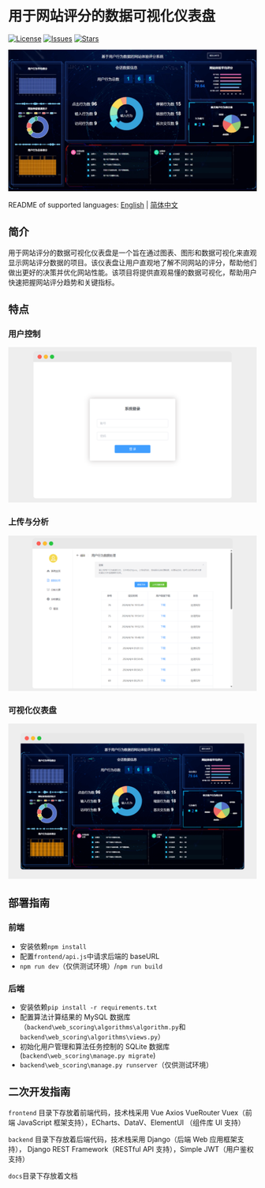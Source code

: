 # 用于网站评分的数据可视化仪表盘

[![License](https://img.shields.io/github/license/youngzm339/Data-Visualization-Dashboard-for-Website-Scoring)](https://github.com/youngzm339/Data-Visualization-Dashboard-for-Website-Scoring/blob/master/LICENSE)
[![Issues](https://img.shields.io/github/issues/youngzm339/Data-Visualization-Dashboard-for-Website-Scoring)](https://github.com/youngzm339/Data-Visualization-Dashboard-for-Website-Scoring/issues)
[![Stars](https://img.shields.io/github/stars/youngzm339/Data-Visualization-Dashboard-for-Website-Scoring)](https://github.com/youngzm339/Data-Visualization-Dashboard-for-Website-Scoring)

![Data Visualization Dashboard for Website Scoring](/docs/imgs/readme_cover.jpeg)

README of supported languages: [English](/README.md) | [简体中文](/docs/README-zh_CN.md)

## 简介

用于网站评分的数据可视化仪表盘是一个旨在通过图表、图形和数据可视化来直观显示网站评分数据的项目。该仪表盘让用户直观地了解不同网站的评分，帮助他们做出更好的决策并优化网站性能。该项目将提供直观易懂的数据可视化，帮助用户快速把握网站评分趋势和关键指标。

## 特点

### 用户控制

![User Control](/docs/imgs/login.jpg)

### 上传与分析

![Upload & Analysis](/docs/imgs/process.jpg)

### 可视化仪表盘

![Visualization Dashboard](/docs/imgs/LargeScreenDisplay.jpg)

## 部署指南

### 前端

- 安装依赖`npm install`
- 配置`frontend/api.js`中请求后端的 baseURL
- `npm run dev`（仅供测试环境）/`npm run build`

### 后端

- 安装依赖`pip install -r requirements.txt`
- 配置算法计算结果的 MySQL 数据库（`backend\web_scoring\algorithms\algorithm.py`和`backend\web_scoring\algorithms\views.py`）
- 初始化用户管理和算法任务控制的 SQLite 数据库(`backend\web_scoring\manage.py migrate`)
- `backend\web_scoring\manage.py runserver`（仅供测试环境）

## 二次开发指南

`frontend` 目录下存放着前端代码，技术栈采用 Vue Axios VueRouter Vuex（前端 JavaScript 框架支持），ECharts、DataV、ElementUI （组件库 UI 支持）

`backend` 目录下存放着后端代码，技术栈采用 Django（后端 Web 应用框架支持）， Django REST Framework（RESTful API 支持），Simple JWT（用户鉴权支持）

`docs`目录下存放着文档
